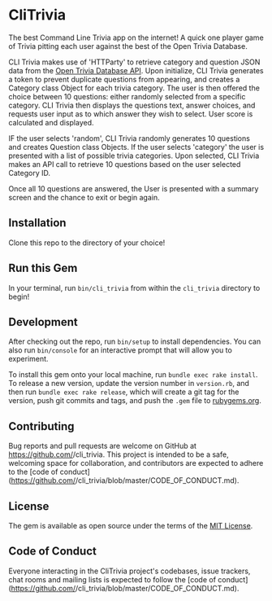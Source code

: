 # CliTrivia

The best Command Line Trivia app on the internet!  A quick one player game of Trivia pitting each user against the best of the Open Trivia Database.  

CLI Trivia makes use of 'HTTParty' to retrieve category and question JSON data from the [Open Trivia Database API](https://opentdb.com/api_config.php).  Upon initialize, CLI Trivia generates a token to prevent duplicate questions from appearing, and creates a Category class Object for each trivia category.  The user is then offered the choice between 10 questions: either randomly selected from a specific category.  CLI Trivia then displays the questions text, answer choices, and requests user input as to which answer they wish to select.  User score is calculated and displayed.  

IF the user selects 'random', CLI Trivia randomly generates 10 questions and creates Question class Objects.  If the user selects 'category' the user is presented with a list of possible trivia categories.  Upon selected, CLI Trivia makes an API call to retrieve 10 questions based on the user selected Category ID.  

Once all 10 questions are answered, the User is presented with a summary screen and the chance to exit or begin again.  

## Installation
Clone this repo to the directory of your choice!

## Run this Gem
In your terminal, run `bin/cli_trivia` from within the `cli_trivia` directory to begin!

## Development

After checking out the repo, run `bin/setup` to install dependencies. You can also run `bin/console` for an interactive prompt that will allow you to experiment.

To install this gem onto your local machine, run `bundle exec rake install`. To release a new version, update the version number in `version.rb`, and then run `bundle exec rake release`, which will create a git tag for the version, push git commits and tags, and push the `.gem` file to [rubygems.org](https://rubygems.org).

## Contributing

Bug reports and pull requests are welcome on GitHub at https://github.com/<github username>/cli_trivia. This project is intended to be a safe, welcoming space for collaboration, and contributors are expected to adhere to the [code of conduct](https://github.com/<github username>/cli_trivia/blob/master/CODE_OF_CONDUCT.md).


## License

The gem is available as open source under the terms of the [MIT License](https://opensource.org/licenses/MIT).

## Code of Conduct

Everyone interacting in the CliTrivia project's codebases, issue trackers, chat rooms and mailing lists is expected to follow the [code of conduct](https://github.com/<github username>/cli_trivia/blob/master/CODE_OF_CONDUCT.md).
